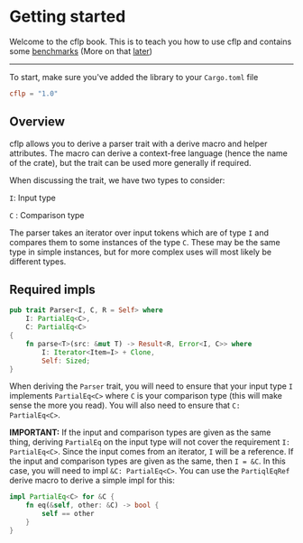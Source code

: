 # Getting started

Welcome to the cflp book. This is to teach you how to use cflp and contains some [benchmarks](https://fck-language.github.io/cflp/bench/report) (More on that [later](./4.benchmarks.md))

---

To start, make sure you've added the library to your `Cargo.toml` file

```toml
cflp = "1.0"
```

## Overview

cflp allows you to derive a parser trait with a derive macro and helper attributes. The macro can derive a context-free language (hence the name of the crate), but the trait can be used more generally if required.

When discussing the trait, we have two types to consider:

`I`: Input type

`C` : Comparison type

The parser takes an iterator over input tokens which are of type `I` and compares them to some instances of the type `C`. These may be the same type in simple instances, but for more complex uses will most likely be different types.

## Required impls

```rust
pub trait Parser<I, C, R = Self> where
    I: PartialEq<C>,
    C: PartialEq<C>
{
	fn parse<T>(src: &mut T) -> Result<R, Error<I, C>> where
        I: Iterator<Item=I> + Clone,
        Self: Sized;
}
```

When deriving the `Parser` trait, you will need to ensure that your input type `I` implements `PartialEq<C>` where `C` is your comparison type (this will make sense the more you read). You will also need to ensure that `C: PartialEq<C>`.

**IMPORTANT:**
If the input and comparison types are given as the same thing, deriving `PartialEq` on the input type will not cover the requirement `I: PartialEq<C>`. Since the input comes from an iterator, `I` will be a reference. If the input and comparison types are given as the same, then `I = &C`. In this case, you will need to impl `&C: PartialEq<C>`. You can use the `PartiqlEqRef` derive macro to derive a simple impl for this:

```rust
impl PartialEq<C> for &C {
    fn eq(&self, other: &C) -> bool {
        self == other
    }
}
```
